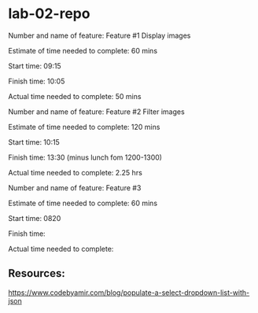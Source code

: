 # lab-02-repo

Number and name of feature: Feature #1 Display images

Estimate of time needed to complete: 60 mins

Start time: 09:15

Finish time: 10:05

Actual time needed to complete: 50 mins

<!-- ------------------------------- -->

Number and name of feature: Feature #2 Filter images

Estimate of time needed to complete: 120 mins

Start time: 10:15

Finish time: 13:30 (minus lunch fom 1200-1300)

Actual time needed to complete: 2.25 hrs

<!-- ------------------------------- -->

Number and name of feature: Feature #3

Estimate of time needed to complete: 60 mins

Start time: 0820

Finish time: 

Actual time needed to complete: 


## Resources: 

https://www.codebyamir.com/blog/populate-a-select-dropdown-list-with-json